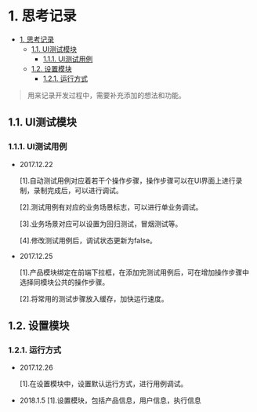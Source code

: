 # 1. 思考记录

<!-- TOC -->

- [1. 思考记录](#1-思考记录)
    - [1.1. UI测试模块](#11-ui测试模块)
        - [1.1.1. UI测试用例](#111-ui测试用例)
    - [1.2. 设置模块](#12-设置模块)
        - [1.2.1. 运行方式](#121-运行方式)

<!-- /TOC -->

> 用来记录开发过程中，需要补充添加的想法和功能。

## 1.1. UI测试模块

### 1.1.1. UI测试用例

- 2017.12.22

  [1].自动测试用例对应着若干个操作步骤，操作步骤可以在UI界面上进行录制，录制完成后，可以进行调试。

  [2].测试用例有对应的业务场景标志，可以进行单业务调试。

  [3].业务场景对应可以设置为回归测试，冒烟测试等。

  [4].修改测试用例后，调试状态更新为false。
  
- 2017.12.25

  [1].产品模块绑定在前端下拉框，在添加完测试用例后，可在增加操作步骤中选择同模块公共的操作步骤。

  [2].将常用的测试步骤放入缓存，加快运行速度。

## 1.2. 设置模块

### 1.2.1. 运行方式

- 2017.12.26

  [1].在设置模块中，设置默认运行方式，进行用例调试。
- 2018.1.5
  [1].设置模块，包括产品信息，用户信息，执行信息